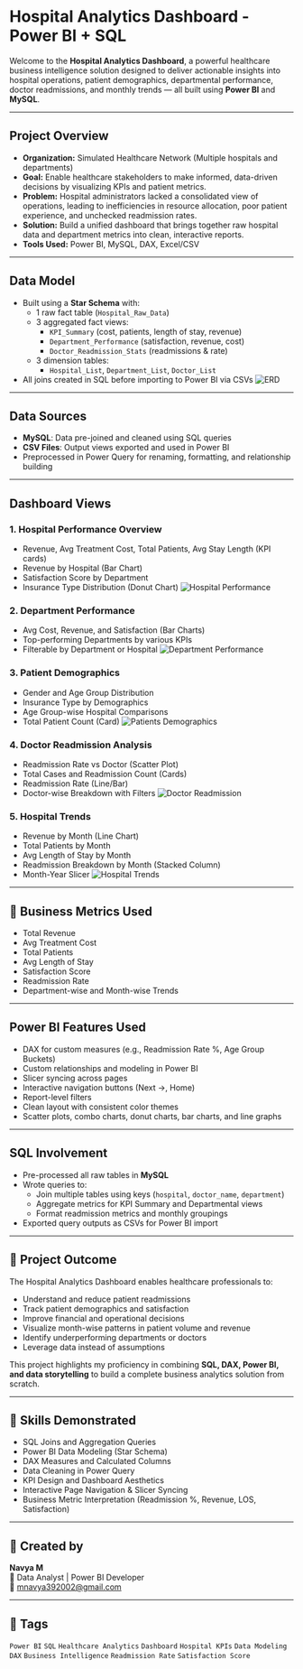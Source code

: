 #  Hospital Analytics Dashboard - Power BI + SQL

Welcome to the **Hospital Analytics Dashboard**, a powerful healthcare business intelligence solution designed to deliver actionable insights into hospital operations, patient demographics, departmental performance, doctor readmissions, and monthly trends — all built using **Power BI** and **MySQL**.

---

##  Project Overview

- **Organization:** Simulated Healthcare Network (Multiple hospitals and departments)
- **Goal:** Enable healthcare stakeholders to make informed, data-driven decisions by visualizing KPIs and patient metrics.
- **Problem:** Hospital administrators lacked a consolidated view of operations, leading to inefficiencies in resource allocation, poor patient experience, and unchecked readmission rates.
- **Solution:** Build a unified dashboard that brings together raw hospital data and department metrics into clean, interactive reports.
- **Tools Used:** Power BI, MySQL, DAX, Excel/CSV

---

##  Data Model

- Built using a **Star Schema** with:
  - 1 raw fact table (`Hospital_Raw_Data`)
  - 3 aggregated fact views:
    - `KPI_Summary` (cost, patients, length of stay, revenue)
    - `Department_Performance` (satisfaction, revenue, cost)
    - `Doctor_Readmission_Stats` (readmissions & rate)
  - 3 dimension tables:
    - `Hospital_List`, `Department_List`, `Doctor_List`
- All joins created in SQL before importing to Power BI via CSVs
  ![ERD](ERD)

---

##  Data Sources

-  **MySQL**: Data pre-joined and cleaned using SQL queries
-  **CSV Files**: Output views exported and used in Power BI
-  Preprocessed in Power Query for renaming, formatting, and relationship building

---

##  Dashboard Views

### 1.  Hospital Performance Overview
- Revenue, Avg Treatment Cost, Total Patients, Avg Stay Length (KPI cards)
- Revenue by Hospital (Bar Chart)
- Satisfaction Score by Department
- Insurance Type Distribution (Donut Chart)
![Hospital Performance](Hospital%20Performance.png)


### 2.  Department Performance
- Avg Cost, Revenue, and Satisfaction (Bar Charts)
- Top-performing Departments by various KPIs
- Filterable by Department or Hospital
![Department Performance](Department%20Performance.png)


### 3.  Patient Demographics
- Gender and Age Group Distribution
- Insurance Type by Demographics
- Age Group-wise Hospital Comparisons
- Total Patient Count (Card)
![Patients Demographics](Patients%20Demographics.png)


### 4.  Doctor Readmission Analysis
- Readmission Rate vs Doctor (Scatter Plot)
- Total Cases and Readmission Count (Cards)
- Readmission Rate (Line/Bar)
- Doctor-wise Breakdown with Filters
![Doctor Readmission](Doctor%20Readmission%20.png)


### 5.  Hospital Trends
- Revenue by Month (Line Chart)
- Total Patients by Month
- Avg Length of Stay by Month
- Readmission Breakdown by Month (Stacked Column)
- Month-Year Slicer
![Hospital Trends](Hospital%20Trends.png)


---

## 🧠 Business Metrics Used

- Total Revenue
- Avg Treatment Cost
- Total Patients
- Avg Length of Stay
- Satisfaction Score
- Readmission Rate
- Department-wise and Month-wise Trends

---

##  Power BI Features Used

-  DAX for custom measures (e.g., Readmission Rate %, Age Group Buckets)
-  Custom relationships and modeling in Power BI
-  Slicer syncing across pages
-  Interactive navigation buttons (Next →, Home)
-  Report-level filters
-  Clean layout with consistent color themes
-  Scatter plots, combo charts, donut charts, bar charts, and line graphs

---

##  SQL Involvement

- Pre-processed all raw tables in **MySQL**
- Wrote queries to:
  - Join multiple tables using keys (`hospital`, `doctor_name`, `department`)
  - Aggregate metrics for KPI Summary and Departmental views
  - Format readmission metrics and monthly groupings
- Exported query outputs as CSVs for Power BI import
---

## 🎯 Project Outcome

The Hospital Analytics Dashboard enables healthcare professionals to:
- Understand and reduce patient readmissions
- Track patient demographics and satisfaction
- Improve financial and operational decisions
- Visualize month-wise patterns in patient volume and revenue
- Identify underperforming departments or doctors
- Leverage data instead of assumptions

This project highlights my proficiency in combining **SQL, DAX, Power BI, and data storytelling** to build a complete business analytics solution from scratch.

---

## 💼 Skills Demonstrated

- SQL Joins and Aggregation Queries
- Power BI Data Modeling (Star Schema)
- DAX Measures and Calculated Columns
- Data Cleaning in Power Query
- KPI Design and Dashboard Aesthetics
- Interactive Page Navigation & Slicer Syncing
- Business Metric Interpretation (Readmission %, Revenue, LOS, Satisfaction)

---

## 👤 Created by

**Navya M**  
📍 Data Analyst | Power BI Developer  
📧 mnavya392002@gmail.com  

---

## 📌 Tags

`Power BI` `SQL` `Healthcare Analytics` `Dashboard` `Hospital KPIs` `Data Modeling` `DAX` `Business Intelligence` `Readmission Rate` `Satisfaction Score`

